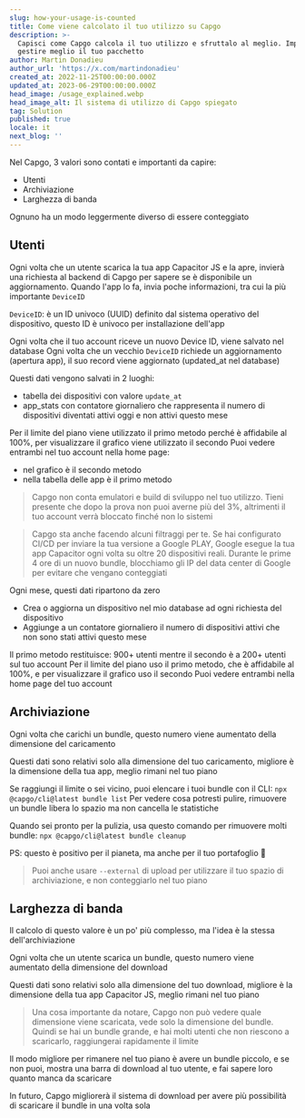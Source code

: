 ```yaml
---
slug: how-your-usage-is-counted
title: Come viene calcolato il tuo utilizzo su Capgo
description: >-
  Capisci come Capgo calcola il tuo utilizzo e sfruttalo al meglio. Impara come
  gestire meglio il tuo pacchetto
author: Martin Donadieu
author_url: 'https://x.com/martindonadieu'
created_at: 2022-11-25T00:00:00.000Z
updated_at: 2023-06-29T00:00:00.000Z
head_image: /usage_explained.webp
head_image_alt: Il sistema di utilizzo di Capgo spiegato
tag: Solution
published: true
locale: it
next_blog: ''
---
```


Nel Capgo, 3 valori sono contati e importanti da capire:
- Utenti
- Archiviazione 
- Larghezza di banda

Ognuno ha un modo leggermente diverso di essere conteggiato

## Utenti

Ogni volta che un utente scarica la tua app Capacitor JS e la apre, invierà una richiesta al backend di Capgo per sapere se è disponibile un aggiornamento.
Quando l'app lo fa, invia poche informazioni, tra cui la più importante `DeviceID`

`DeviceID`: è un ID univoco (UUID) definito dal sistema operativo del dispositivo, questo ID è univoco per installazione dell'app

Ogni volta che il tuo account riceve un nuovo Device ID, viene salvato nel database
Ogni volta che un vecchio `DeviceID` richiede un aggiornamento (apertura app), il suo record viene aggiornato (updated_at nel database)

Questi dati vengono salvati in 2 luoghi:
- tabella dei dispositivi con valore `update_at` 
- app_stats con contatore giornaliero che rappresenta il numero di dispositivi diventati attivi oggi e non attivi questo mese

Per il limite del piano viene utilizzato il primo metodo perché è affidabile al 100%, per visualizzare il grafico viene utilizzato il secondo
Puoi vedere entrambi nel tuo account nella home page:
- nel grafico è il secondo metodo
- nella tabella delle app è il primo metodo

> Capgo non conta emulatori e build di sviluppo nel tuo utilizzo. Tieni presente che dopo la prova non puoi averne più del 3%, altrimenti il tuo account verrà bloccato finché non lo sistemi

> Capgo sta anche facendo alcuni filtraggi per te. Se hai configurato CI/CD per inviare la tua versione a Google PLAY, Google esegue la tua app Capacitor ogni volta su oltre 20 dispositivi reali. Durante le prime 4 ore di un nuovo bundle, blocchiamo gli IP del data center di Google per evitare che vengano conteggiati

Ogni mese, questi dati ripartono da zero

- Crea o aggiorna un dispositivo nel mio database ad ogni richiesta del dispositivo
- Aggiunge a un contatore giornaliero il numero di dispositivi attivi che non sono stati attivi questo mese

Il primo metodo restituisce: 900+ utenti
mentre il secondo è a 200+ utenti sul tuo account
Per il limite del piano uso il primo metodo, che è affidabile al 100%, e per visualizzare il grafico uso il secondo
Puoi vedere entrambi nella home page del tuo account

## Archiviazione

Ogni volta che carichi un bundle, questo numero viene aumentato della dimensione del caricamento

Questi dati sono relativi solo alla dimensione del tuo caricamento, migliore è la dimensione della tua app, meglio rimani nel tuo piano

Se raggiungi il limite o sei vicino, puoi elencare i tuoi bundle con il CLI:
`npx @capgo/cli@latest bundle list`
Per vedere cosa potresti pulire, rimuovere un bundle libera lo spazio ma non cancella le statistiche

Quando sei pronto per la pulizia, usa questo comando per rimuovere molti bundle:
`npx @capgo/cli@latest bundle cleanup`

PS: questo è positivo per il pianeta, ma anche per il tuo portafoglio 💪

> Puoi anche usare `--external` di upload per utilizzare il tuo spazio di archiviazione, e non conteggiarlo nel tuo piano

## Larghezza di banda

Il calcolo di questo valore è un po' più complesso, ma l'idea è la stessa dell'archiviazione

Ogni volta che un utente scarica un bundle, questo numero viene aumentato della dimensione del download

Questi dati sono relativi solo alla dimensione del tuo download, migliore è la dimensione della tua app Capacitor JS, meglio rimani nel tuo piano

> Una cosa importante da notare, Capgo non può vedere quale dimensione viene scaricata, vede solo la dimensione del bundle. Quindi se hai un bundle grande, e hai molti utenti che non riescono a scaricarlo, raggiungerai rapidamente il limite

Il modo migliore per rimanere nel tuo piano è avere un bundle piccolo, e se non puoi, mostra una barra di download al tuo utente, e fai sapere loro quanto manca da scaricare

In futuro, Capgo migliorerà il sistema di download per avere più possibilità di scaricare il bundle in una volta sola